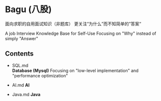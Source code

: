 # Bagu (八股)

面向求职的自用面试知识（非题库）
更关注“为什么”而不知简单的”答案“

A job Interview Knowledge Base for Self-Use
Focusing on "Why" instead of simply "Answer"


## Contents

- SQL.md  
**Database (Mysql)** Focusing on "low-level implementation" and "performance optimization"
- AI.md
**AI** 

- Java.md
**Java**
